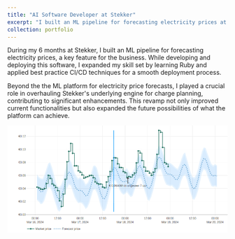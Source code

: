 ```yaml
---
title: "AI Software Developer at Stekker"
excerpt: "I built an ML pipeline for forecasting electricity prices at Stekker, learned Ruby, and applied CI/CD best practices for deployment, while also playing a crucial role in overhauling the charge planning engine, significantly enhancing its capabilities and future potential.<br/><img src='/images/stekker_forecasts.png'>"
collection: portfolio
---
```


During my 6 months at Stekker, I built an ML pipeline for forecasting electricity prices, a key feature for the business. While developing and deploying this software, I expanded my skill set by learning Ruby and applied best practice CI/CD techniques for a smooth deployment process.

Beyond the the ML platform for electricity price forecasts, I played a crucial role in overhauling Stekker's underlying engine for charge planning, contributing to significant enhancements. This revamp not only improved current functionalities but also expanded the future possibilities of what the platform can achieve.

<img src='/images/stekker_forecasts.png'>